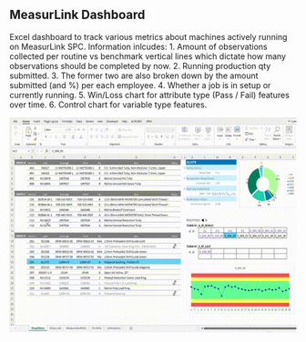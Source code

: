MeasurLink Dashboard
---------------------

Excel dashboard to track various metrics about machines actively running on MeasurLink SPC. Information inlcudes:
    1. Amount of observations collected per routine vs benchmark vertical lines which dictate how many observations should be completed by now.
    2. Running production qty submitted.
    3. The former two are also broken down by the amount submitted (and %) per each employee.
    4. Whether a job is in setup or currently running.
    5. Win/Loss chart for attribute type (Pass / Fail) features over time.
    6. Control chart for variable type features.

![](\static\img\README_assets\README_vid.gif)
<!-- 
<img src='vid_example.gif' width='80%' style='margin: 0 auto;display: block;'/> -->
